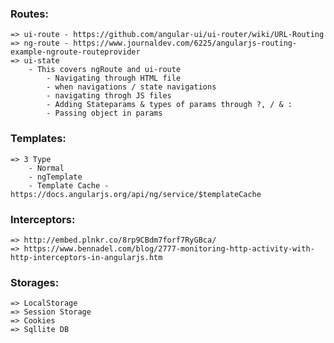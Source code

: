 ### Routes:
	=> ui-route - https://github.com/angular-ui/ui-router/wiki/URL-Routing
	=> ng-route - https://www.journaldev.com/6225/angularjs-routing-example-ngroute-routeprovider
	=> ui-state
		- This covers ngRoute and ui-route
			- Navigating through HTML file
			- when navigations / state navigations
			- navigating throgh JS files
			- Adding Stateparams & types of params through ?, / & : 
			- Passing object in params

### Templates:
	=> 3 Type 
		- Normal 
		- ngTemplate
		- Template Cache - https://docs.angularjs.org/api/ng/service/$templateCache

### Interceptors: 
	=> http://embed.plnkr.co/8rp9CBdm7forf7RyGBca/ 
	=> https://www.bennadel.com/blog/2777-monitoring-http-activity-with-http-interceptors-in-angularjs.htm

### Storages:
	=> LocalStorage
	=> Session Storage
	=> Cookies
	=> Sqllite DB
